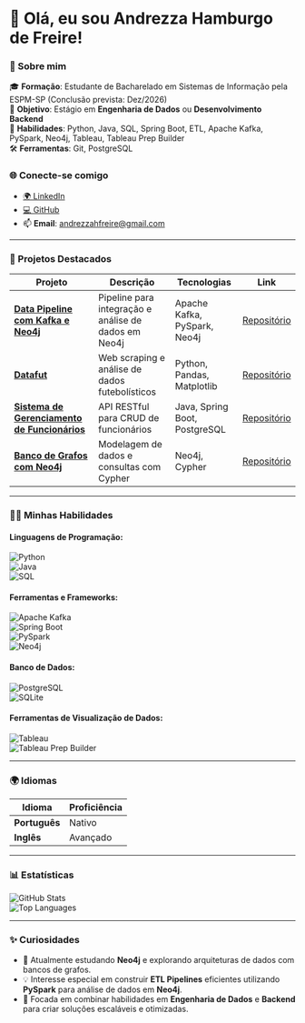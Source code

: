 # 👋 Olá, eu sou Andrezza Hamburgo de Freire!  

### 🚀 Sobre mim  
🎓 **Formação**: Estudante de Bacharelado em Sistemas de Informação pela ESPM-SP (Conclusão prevista: Dez/2026)  
💼 **Objetivo**: Estágio em **Engenharia de Dados** ou **Desenvolvimento Backend**  
🌟 **Habilidades**: Python, Java, SQL, Spring Boot, ETL, Apache Kafka, PySpark, Neo4j, Tableau, Tableau Prep Builder  
🛠️ **Ferramentas**: Git, PostgreSQL  

### 🌐 Conecte-se comigo  
- [🌍 LinkedIn](https://www.linkedin.com/in/andrezzahfreire)  
- [💻 GitHub](https://github.com/andrezzahfreire)  
- 📫 **Email**: andrezzahfreire@gmail.com  

---

### 📂 Projetos Destacados  

| Projeto | Descrição | Tecnologias | Link |
|---------|-----------|-------------|------|
| **[Data Pipeline com Kafka e Neo4j](#)** | Pipeline para integração e análise de dados em Neo4j | Apache Kafka, PySpark, Neo4j | [Repositório](#) |
| **[Datafut](https://github.com/andrezzahfreire/Datafut)** | Web scraping e análise de dados futebolísticos | Python, Pandas, Matplotlib | [Repositório](https://github.com/andrezzahfreire/Datafut) |
| **[Sistema de Gerenciamento de Funcionários](https://github.com/andrezzahfreire/sistema-gerenciamento-funcionarios)** | API RESTful para CRUD de funcionários | Java, Spring Boot, PostgreSQL | [Repositório](https://github.com/andrezzahfreire/sistema-gerenciamento-funcionarios) |
| **[Banco de Grafos com Neo4j](#)** | Modelagem de dados e consultas com Cypher | Neo4j, Cypher | [Repositório](#) |

---

### 🧑‍💻 Minhas Habilidades  

#### Linguagens de Programação:  
![Python](https://img.shields.io/badge/Python-%233776AB.svg?style=for-the-badge&logo=python&logoColor=white)  
![Java](https://img.shields.io/badge/Java-%23ED8B00.svg?style=for-the-badge&logo=openjdk&logoColor=white)  
![SQL](https://img.shields.io/badge/SQL-%2300f.svg?style=for-the-badge&logo=mysql&logoColor=white)  

#### Ferramentas e Frameworks:  
![Apache Kafka](https://img.shields.io/badge/Kafka-%232496ED.svg?style=for-the-badge&logo=apachekafka&logoColor=white)  
![Spring Boot](https://img.shields.io/badge/Spring%20Boot-%236DB33F.svg?style=for-the-badge&logo=springboot&logoColor=white)  
![PySpark](https://img.shields.io/badge/PySpark-%23E64A19.svg?style=for-the-badge&logo=apache-spark&logoColor=white)  
![Neo4j](https://img.shields.io/badge/Neo4j-%2300A97E.svg?style=for-the-badge&logo=neo4j&logoColor=white)  

#### Banco de Dados:  
![PostgreSQL](https://img.shields.io/badge/PostgreSQL-%23336791.svg?style=for-the-badge&logo=postgresql&logoColor=white)  
![SQLite](https://img.shields.io/badge/SQLite-%2307405e.svg?style=for-the-badge&logo=sqlite&logoColor=white)  

#### Ferramentas de Visualização de Dados:  
![Tableau](https://img.shields.io/badge/Tableau-%23E97627.svg?style=for-the-badge&logo=tableau&logoColor=white)  
![Tableau Prep Builder](https://img.shields.io/badge/Tableau%20Prep%20Builder-%23E97627.svg?style=for-the-badge&logo=tableau&logoColor=white)  

---

### 🌍 Idiomas  

| Idioma       | Proficiência       |
|--------------|--------------------|
| **Português** | Nativo            |
| **Inglês**    | Avançado          |

---

### 📊 Estatísticas  

![GitHub Stats](https://github-readme-stats.vercel.app/api?username=andrezzahfreire&show_icons=true&theme=radical)  
![Top Languages](https://github-readme-stats.vercel.app/api/top-langs/?username=andrezzahfreire&layout=compact&theme=radical)  

---

### ✨ Curiosidades  

- 🌱 Atualmente estudando **Neo4j** e explorando arquiteturas de dados com bancos de grafos.  
- 💡 Interesse especial em construir **ETL Pipelines** eficientes utilizando **PySpark** para análise de dados em **Neo4j**.  
- 🌟 Focada em combinar habilidades em **Engenharia de Dados** e **Backend** para criar soluções escaláveis e otimizadas.  
